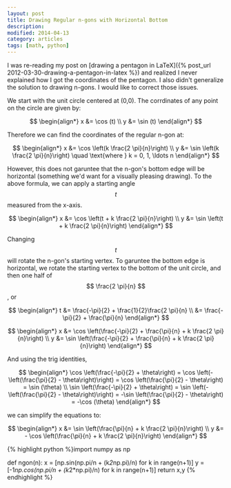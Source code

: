 ```yaml
---
layout: post
title: Drawing Regular n-gons with Horizontal Bottom
description: 
modified: 2014-04-13
category: articles
tags: [math, python]
---
```


I was re-reading my post on [drawing a pentagon in LaTeX]({% post_url 2012-03-30-drawing-a-pentagon-in-latex %}) and realized I never explained how I got the coordinates of the pentagon. 
I also didn't generalize the solution to drawing n-gons.
I would like to correct those issues.

We start with the unit circle centered at (0,0).
The corrdinates of any point on the circle are given by:

$$
\begin{align*}
x &= \cos (t) \\
y &= \sin (t)
\end{align*}
$$

Therefore we can find the coordinates of the regular n-gon at:

$$
\begin{align*}
x &= \cos \left(k \frac{2 \pi}{n}\right) \\
y &= \sin \left(k \frac{2 \pi}{n}\right) \quad \text{where } k = 0, 1, \ldots n
\end{align*}
$$

However, this does not garuntee that the n-gon's bottom edge will be horizontal (something we'd want for a visually pleasing drawing).
To the above formula, we can apply a starting angle $$t$$ measured from the x-axis.

$$
\begin{align*}
x &= \cos \left(t + k \frac{2 \pi}{n}\right) \\
y &= \sin \left(t + k \frac{2 \pi}{n}\right)
\end{align*}
$$

Changing $$t$$ will rotate the n-gon's starting vertex.
To garuntee the bottom edge is horizontal, we rotate the starting vertex to the bottom of the unit circle, and then one half of $$ \frac{2 \pi}{n} $$, or 

$$
\begin{align*}
t &= \frac{-\pi}{2} + \frac{1}{2}\frac{2 \pi}{n} \\
  &= \frac{-\pi}{2} + \frac{\pi}{n}
\end{align*}
$$

$$
\begin{align*}
x &= \cos \left(\frac{-\pi}{2} + \frac{\pi}{n} + k \frac{2 \pi}{n}\right) \\
y &= \sin \left(\frac{-\pi}{2} + \frac{\pi}{n} + k \frac{2 \pi}{n}\right)
\end{align*}
$$

And using the trig identities,

$$
\begin{align*}
\cos \left(\frac{-\pi}{2} + \theta\right) 
    = \cos \left(-\left(\frac{\pi}{2} - \theta\right)\right) 
    = \cos \left(\frac{\pi}{2} - \theta\right) 
    = \sin (\theta) \\
\sin \left(\frac{-\pi}{2} + \theta\right) 
    = \sin \left(-\left(\frac{\pi}{2} - \theta\right)\right) 
    = -\sin \left(\frac{\pi}{2} - \theta\right) 
    = -\cos (\theta)
\end{align*}
$$

we can simplify the equations to:

$$
\begin{align*}
x &= \sin \left(\frac{\pi}{n} + k \frac{2 \pi}{n}\right) \\
y &= - \cos \left(\frac{\pi}{n} + k \frac{2 \pi}{n}\right)
\end{align*}
$$


{% highlight python %}import numpy as np

def ngon(n):
    x = [np.sin(np.pi/n + (k*2*np.pi)/n) for k in range(n+1)]
    y = [-1*np.cos(np.pi/n + (k*2*np.pi)/n) for k in range(n+1)]
    return x,y
{% endhighlight %}

